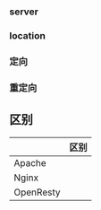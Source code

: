 ### server
### location
### 定向
### 重定向

## 区别
|       |    区别   |
| ------------ | ------------ |
|  Apache     |       |
|   Nginx    |       |
|   OpenResty    |       |